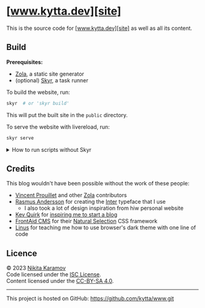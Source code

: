 # [www.kytta.dev][site]

This is the source code for [www.kytta.dev][site] as well as all its content.

## Build

**Prerequisites:**

- [Zola], a static site generator
- (optional) [Skyr], a task runner

To build the website, run:

```sh
skyr  # or 'skyr build'
```

This will put the built site in the `public` directory.

To serve the website with livereload, run:

```sh
skyr serve
```

<details>
<summary>How to run scripts without Skyr</summary>

[Skyr] is just a runner for the scripts inside the `script` directory. Instead
of running `skyr`, you can run:

```sh
script/build
script/serve
# etc.
```

</details>

## Credits

This blog wouldn't have been possible without the work of these people:

- [Vincent Prouillet](https://www.vincentprouillet.com/) and other [Zola]
  contributors
- [Rasmus Andersson](https://rsms.me/) for creating the [Inter](https://rsms.me/inter/)
  typeface that I use
	- I also took a lot of design inspiration from hiw personal website
- [Kev Quirk](https://kevquirk.com/) for [inspiring me to start a blog](https://startafuckingblog.com/)
- [FrontAid CMS](https://frontaid.io/) for their [Natural Selection](https://github.com/frontaid/natural-selection)
  CSS framework
- [Linus](https://github.com/linuskmr) for teaching me how to use browser's
  dark theme with one line of code

## Licence

© 2023 [Nikita Karamov][site]\
Code licensed under the [ISC License].\
Content licensed under the [CC-BY-SA 4.0].

---

This project is hosted on GitHub:
<https://github.com/kytta/www.git>

[cc-by-sa 4.0]: https://spdx.org/licenses/CC-BY-SA-4.0.html
[isc license]: https://spdx.org/licenses/ISC.html
[site]: https://www.kytta.dev/
[skyr]: https://os.kytta.dev/skyr/
[zola]: https://www.getzola.org/

